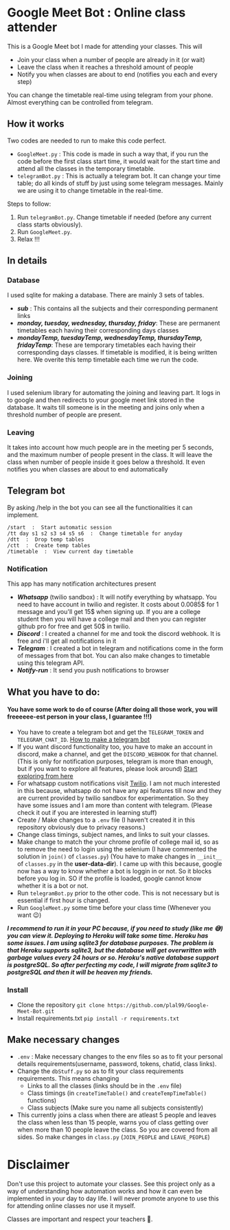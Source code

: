 # Google Meet Bot : Online class attender
This is a Google Meet bot I made for attending your classes. This will 
- Join your class when a number of people are already in it (or wait)
- Leave the class when it reaches a threshold amount of people
- Notify you when classes are about to end (notifies you each and every step)

You can change the timetable real-time using telegram from your phone. Almost everything can be controlled from telegram.

## How it works
Two codes are needed to run to make this code perfect.
- `GoogleMeet.py` : This code is made in such a way that, if you run the code before the first class start time, it would wait for the start time and attend all the classes in the temporary timetable.
- `telegramBot.py` : This is actually a telegram bot. It can change your time table; do all kinds of stuff by just using some telegram messages. Mainly we are using it to change timetable in the real-time.

Steps to follow:
1. Run `telegramBot.py`. Change timetable if needed (before any current class starts obviously).
2. Run `GoogleMeet.py`.
3. Relax !!!

## In details
### Database
I used sqlite for making a database. There are mainly 3 sets of tables.
- **_sub_** : This contains all the subjects and their corresponding permanent links
- **_monday, tuesday, wednesday, thursday, friday_**: These are permanent timetables each having their corresponding days classes
- **_mondayTemp, tuesdayTemp, wednesdayTemp, thursdayTemp, fridayTemp_**: These are temporary timetables each having their corresponding days classes. If timetable is modified, it is being written here. We overite this temp timetable each time we run the code.

### Joining
I used selenium library for automating the joining and leaving part. It logs in to google and then redirects to your google meet link stored in the database. It waits till someone is in the meeting and joins only when a threshold number of people are present.

### Leaving
It takes into account how much people are in the meeting per 5 seconds, and the maximum number of people present in the class. It will leave the class when number of people inside it goes below a threshold. It even notifies you when classes are about to end automatically

## Telegram bot 
By asking /help in the bot you can see all the functionalities it can implement.

```
/start  :  Start automatic session
/tt day s1 s2 s3 s4 s5 s6  :  Change timetable for anyday
/dtt  :  Drop temp tables
/ctt  :  Create temp tables
/timetable  :  View current day timetable

```

### Notification 
This app has many notification architectures present
- **_Whatsapp_** (twilio sandbox) : It will notify everything by whatsapp. You need to have account in twilio and register. It costs about 0.0085$ for 1 message and you'll get 15$ when signing up. If you are a college student then you will have a college mail and then you can register github pro for free and get 50$ in twilio.
- **_Discord_** : I created a channel for me and took the discord webhook. It is free and i'll get all notifications in it
- **_Telegram_** : I created a bot in telegram and notifications come in the form of messages from that bot. You can also make changes to timetable using this telegram API.
- **_Notify-run_** : It send you push notifications to browser

## What you have to do:
#### You have some work to do of course (After doing all those work, you will freeeeee-est person in your class, I guarantee !!!)
- You have to create a telegram bot and get the `TELEGRAM_TOKEN` and `TELEGRAM_CHAT_ID`. [How to make a telegram bot](https://medium.com/@ManHay_Hong/how-to-create-a-telegram-bot-and-send-messages-with-python-4cf314d9fa3e)
- If you want discord functionality too, you have to make an account in discord, make a channel, and get the `DISCORD_WEBHOOK` for that channel.(This is only for notification purposes, telegram is more than enough, but if you want to explore all features, please look around) [Start exploring from here](https://www.digitalocean.com/community/tutorials/how-to-use-discord-webhooks-to-get-notifications-for-your-website-status-on-ubuntu-18-04)
- For whatsapp custom notifications visit [Twilio](https://www.twilio.com/docs/whatsapp/api). I am not much interested in this because, whatsapp do not have any api features till now and they are current provided by twilio sandbox for experimentation. So they have some issues and I am more than content with telegram. (Please check it out if you are interested in learning stuff)
- Create / Make changes to a `.env` file (I haven't created it in this repository obviously due to privacy reasons.)
- Change class timings, subject names, and links to suit your classes.
- Make change to match the your chrome profile of college mail id, so as to remove the need to login using the selenium (I have commented the solution in `join()` of `classes.py`) (You have to make changes in `__init__` of `classes.py` in the __user-data-dir__). I came up with this because, google now has a way to know whether a bot is loggin in or not. So it blocks before you log in. SO if the profile is loaded, google cannot know whether it is a bot or not.
- Run `telegramBot.py` prior to the other code. This is not necessary but is essential if first hour is changed.
- Run `GoogleMeet.py` some time before your class time (Whenever you want :wink:)


__*I recommend to run it in your PC because, if you need to study (like me :sweat_smile:) you can view it. Deploying to Heroku will take some time. Heroku has some issues. I am using sqlite3 for database purposes. The problem is that Heroku supports sqlite3, but the database will get overwritten with garbage values every 24 hours or so. Heroku's native database support is postgreSQL. So after perfecting my code, I will migrate from sqlite3 to postgreSQL and then it will be heaven my friends.*__
### Install
 - Clone the repository `git clone https://github.com/plal99/Google-Meet-Bot.git`
 - Install requirements.txt `pip install -r requirements.txt`

## Make necessary changes
- `.env` : Make necessary changes to the env files so as to fit your personal details requirements(username, password, tokens, chatid, class links).
- Change the `dbStuff.py` so as to fit your class requirements requirements. This means changing
    - Links to all the classes (links should be in the `.env` file)
    - Class timings (in `createTimeTable()` and `createTempTimeTable()` functions)
    - Class subjects (Make sure you name all subjects consistently)
- This currently joins a class when there are atleast 5 people and leaves the class when less than 15 people, warns you of class getting over when more than 10 people leave the class. So you are covered from all sides. So make changes in `class.py` (`JOIN_PEOPLE` and `LEAVE_PEOPLE`)


# Disclaimer
Don't use this project to automate your classes. See this project only as a way of understanding how automation works and how it can even be implemented in your day to day life. I will never promote anyone to use this for attending online classes nor use it myself.

Classes are important and respect your teachers :slightly_smiling_face:.
